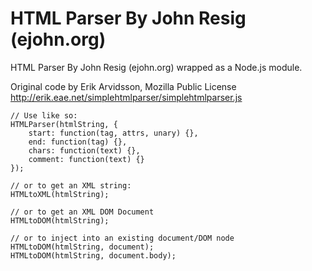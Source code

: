 # HTML Parser By John Resig (ejohn.org)

HTML Parser By John Resig (ejohn.org) wrapped as a Node.js module.

Original code by Erik Arvidsson, Mozilla Public License
<http://erik.eae.net/simplehtmlparser/simplehtmlparser.js>

    // Use like so:
    HTMLParser(htmlString, {
        start: function(tag, attrs, unary) {},
        end: function(tag) {},
        chars: function(text) {},
        comment: function(text) {}
    });

    // or to get an XML string:
    HTMLtoXML(htmlString);

    // or to get an XML DOM Document
    HTMLtoDOM(htmlString);

    // or to inject into an existing document/DOM node
    HTMLtoDOM(htmlString, document);
    HTMLtoDOM(htmlString, document.body);
